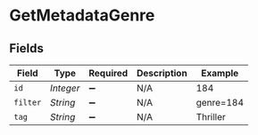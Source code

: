 # GetMetadataGenre


## Fields

| Field              | Type               | Required           | Description        | Example            |
| ------------------ | ------------------ | ------------------ | ------------------ | ------------------ |
| `id`               | *Integer*          | :heavy_minus_sign: | N/A                | 184                |
| `filter`           | *String*           | :heavy_minus_sign: | N/A                | genre=184          |
| `tag`              | *String*           | :heavy_minus_sign: | N/A                | Thriller           |